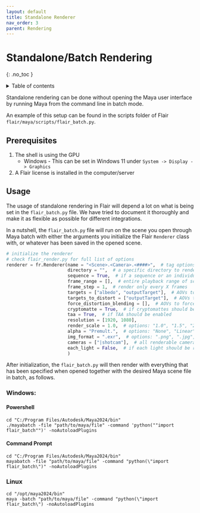 ```yaml
---
layout: default
title: Standalone Renderer
nav_order: 3
parent: Rendering
---
```


# Standalone/Batch Rendering
{: .no_toc }

<details close markdown="block">
  <summary>
    Table of contents
  </summary>
  {: .text-delta }
1. TOC
{:toc}
</details>

Standalone rendering can be done without opening the Maya user interface by running Maya from the command line in batch mode.

An example of this setup can be found in the scripts folder of Flair `flair/maya/scripts/flair_batch.py`.

## Prerequisites
1. The shell is using the GPU 
    * Windows - This can be set in Windows 11 under `System -> Display -> Graphics`
2. A Flair license is installed in the computer/server

## Usage

The usage of standalone rendering in Flair will depend a lot on what is being set in the `flair_batch.py` file. We have tried to document it thoroughly and make it as flexible as possible for different integrations.

In a nutshell, the `flair_batch.py` file will run on the scene you open through Maya batch with either the arguments you initialize the Flair `Renderer` class with, or whatever has been saved in the opened scene.

``` python
# initialize the renderer
# check flair_render.py for full list of options
renderer = fr.Renderer(name = "<Scene>.<Camera>.<####>",  # tag options: <Scene>, <Camera>, <Target>, <RenderLayer>, <####> (empty: grab _sequenceName global)
                       directory = "",  # a specific directory to render onto, (empty: grab _sequenceDir global or "project/images")
                       sequence = True,  # if a sequence or an individual frame
                       frame_range = [],  # entire playback range of scene if left empty
                       frame_step = 1,  # render only every X frames
                       targets = ["albedo", "outputTarget"],  # AOVs to render
                       targets_to_distort = ["outputTarget"],  # AOVs to distort (TAA, canvas disitortion, etc)
                       force_distortion_blending = [],  # AOVs to force distortion blending onto
                       cryptomatte = True,  # if cryptomattes should be rendered
                       taa = True,  # if TAA should be enabled
                       resolution = [1920, 1080],
                       render_scale = 1.0,  # options: "1.0", "1.5", "2.0"
                       alpha = "Premult.",  # options: "None", "Linear", "Premult."
                       img_format = ".exr",  # options: ".png", ".jpg", ".exr", ".tiff", ".iff"
                       cameras = ["|shotcam"],  # all renderable cameras of the scene if left empty
                       each_light = False,  # if each light should be rendered separately
                       )
```

After initialization, the `flair_batch.py` will then render with everything that has been specified when opened together with the desired Maya scene file in batch, as follows.

### Windows:    
#### Powershell
``` shell
cd "C:/Program Files/Autodesk/Maya2024/bin"
./mayabatch -file "path/to/maya/file" -command 'python(""import flair_batch"")' -noAutoloadPlugins
```

#### Command Prompt
``` shell
cd "C:/Program Files/Autodesk/Maya2024/bin"
mayabatch -file "path/to/maya/file" -command "python(\"import flair_batch\")" -noAutoloadPlugins
```

### Linux
``` shell
cd "/opt/maya2024/bin"
maya -batch "path/to/maya/file" -command "python(\"import flair_batch\") -noAutoloadPlugins
```